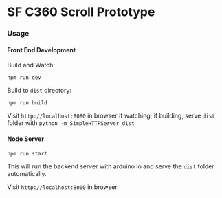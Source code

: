 # SF C360 Scroll Prototype

### Usage

#### Front End Development

Build and Watch:
```
npm run dev
```

Build to `dist` directory:
```
npm run build
```

Visit `http://localhost:8080` in browser if watching; if building, serve `dist` folder with `python -m SimpleHTTPServer dist`


#### Node Server
```
npm run start
```

This will run the backend server with arduino io and serve the `dist` folder automatically.

Visit `http://localhost:8000` in browser.

